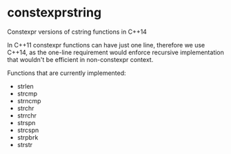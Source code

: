 # constexprstring
Constexpr versions of cstring functions in C++14

In C++11 constexpr functions can have just one line, therefore we use C++14, as the one-line requirement would enforce recursive implementation that wouldn't be efficient in non-constexpr context. 

Functions that are currently implemented:
- strlen
- strcmp
- strncmp
- strchr
- strrchr
- strspn
- strcspn
- strpbrk
- strstr

